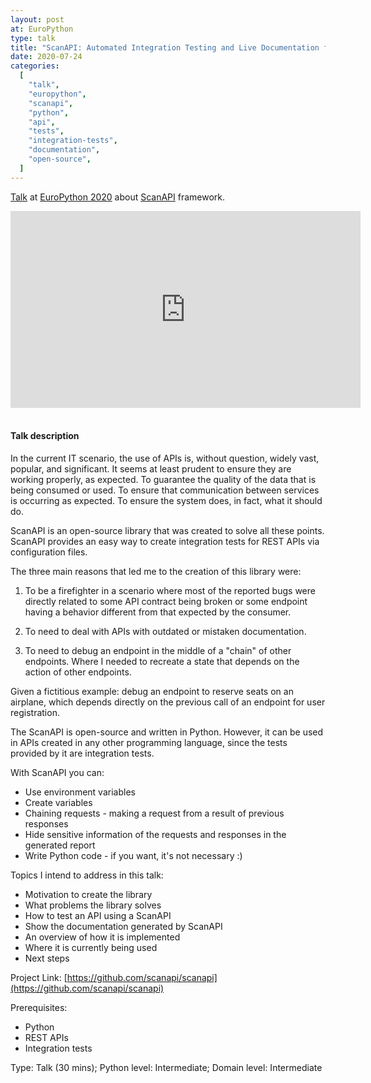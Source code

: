 ```yaml
---
layout: post
at: EuroPython
type: talk
title: "ScanAPI: Automated Integration Testing and Live Documentation for your API"
date: 2020-07-24
categories:
  [
    "talk",
    "europython",
    "scanapi",
    "python",
    "api",
    "tests",
    "integration-tests",
    "documentation",
    "open-source",
  ]
---
```


[Talk](https://ep2020.europython.eu/talks/CjFe7r4-scanapi/) at [EuroPython 2020](https://ep2020.europython.eu) about [ScanAPI](https://github.com/scanapi/scanapi) framework.

<iframe width="560" height="315" src="https://www.youtube.com/embed/cypeJ3t5Uts" title="YouTube video player" frameborder="0" allow="accelerometer; autoplay; clipboard-write; encrypted-media; gyroscope; picture-in-picture" allowfullscreen></iframe>

<br>

<script async class="speakerdeck-embed" data-id="e80e9de2bb39466b93404126d3d02f79" data-ratio="1.6" src="//speakerdeck.com/assets/embed.js"></script>

<br>

#### Talk description

In the current IT scenario, the use of APIs is, without question, widely vast, popular, and significant. It seems at least prudent to ensure they are working properly, as expected. To guarantee the quality of the data that is being consumed or used. To ensure that communication between services is occurring as expected. To ensure the system does, in fact, what it should do.

ScanAPI is an open-source library that was created to solve all these points. ScanAPI provides an easy way to create integration tests for REST APIs via configuration files.

The three main reasons that led me to the creation of this library were:

1. To be a firefighter in a scenario where most of the reported bugs were directly related to some API contract being broken or some endpoint having a behavior different from that expected by the consumer.

2. To need to deal with APIs with outdated or mistaken documentation.

3. To need to debug an endpoint in the middle of a "chain" of other endpoints. Where I needed to recreate a state that depends on the action of other endpoints.

Given a fictitious example: debug an endpoint to reserve seats on an airplane, which depends directly on the previous call of an endpoint for user registration.

The ScanAPI is open-source and written in Python. However, it can be used in APIs created in any other programming language, since the tests provided by it are integration tests.

With ScanAPI you can:

- Use environment variables
- Create variables
- Chaining requests - making a request from a result of previous responses
- Hide sensitive information of the requests and responses in the generated report
- Write Python code - if you want, it's not necessary :)

Topics I intend to address in this talk:

- Motivation to create the library
- What problems the library solves
- How to test an API using a ScanAPI
- Show the documentation generated by ScanAPI
- An overview of how it is implemented
- Where it is currently being used
- Next steps

Project Link: [https://github.com/scanapi/scanapi](https://github.com/scanapi/scanapi)

Prerequisites:

- Python
- REST APIs
- Integration tests

Type: Talk (30 mins); Python level: Intermediate; Domain level: Intermediate
